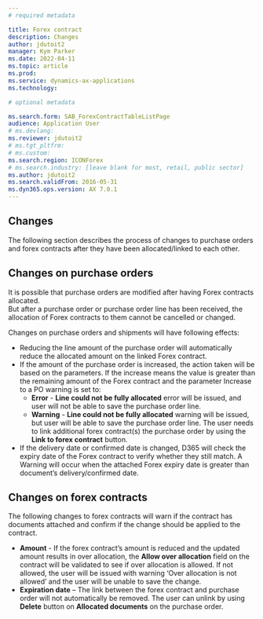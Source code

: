 ```yaml
---
# required metadata

title: Forex contract
description: Changes
author: jdutoit2
manager: Kym Parker
ms.date: 2022-04-11
ms.topic: article
ms.prod: 
ms.service: dynamics-ax-applications
ms.technology: 

# optional metadata

ms.search.form: SAB_ForexContractTableListPage
audience: Application User
# ms.devlang: 
ms.reviewer: jdutoit2
# ms.tgt_pltfrm: 
# ms.custom: 
ms.search.region: ICONForex
# ms.search.industry: [leave blank for most, retail, public sector]
ms.author: jdutoit2
ms.search.validFrom: 2016-05-31
ms.dyn365.ops.version: AX 7.0.1
---
```


## Changes
The following section describes the process of changes to purchase orders and forex contracts after they have been allocated/linked to each other.

## Changes on purchase orders
It is possible that purchase orders are modified after having Forex contracts allocated. <br>
But after a purchase order or purchase order line has been received, the allocation of Forex contracts to them cannot be cancelled or changed. <br>

Changes on purchase orders and shipments will have following effects:
-	Reducing the line amount of the purchase order will automatically reduce the allocated amount on the linked Forex contract.
-	If the amount of the purchase order is increased, the action taken will be based on the parameters.  If the increase means the value is greater than the remaining amount of the Forex contract and the parameter Increase to a PO warning is set to:
    -	**Error** - **Line could not be fully allocated** error will be issued, and user will not be able to save the purchase order line.
    - **Warning** - **Line could not be fully allocated** warning will be issued, but user will be able to save the purchase order line. The user needs to link additional forex contract(s) the purchase order by using the **Link to forex contract** button.
-	If the delivery date or confirmed date is changed, D365 will check the expiry date of the Forex contract to verify whether they still match. A Warning will occur when the attached Forex expiry date is greater than document’s delivery/confirmed date.

## Changes on forex contracts
The following changes to forex contracts will warn if the contract has documents attached and confirm if the change should be applied to the contract. <br>
- **Amount** - If the forex contract’s amount is reduced and the updated amount results in over allocation, the **Allow over allocation** field on the contract will be validated to see if over allocation is allowed. If not allowed, the user will be issued with warning ‘Over allocation is not allowed’ and the user will be unable to save the change.
-	**Expiration date** – The link between the forex contract and purchase order will not automatically be removed. The user can unlink by using **Delete** button on **Allocated documents** on the purchase order.
